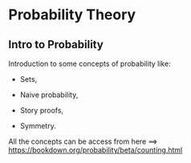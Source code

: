 # Probability Theory 

## Intro to Probability

Introduction to some concepts of probability like:

- Sets, 

- Naive probability, 

- Story proofs, 

- Symmetry.

All the concepts can be access from here ==> https://bookdown.org/probability/beta/counting.html
